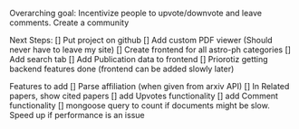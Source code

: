 Overarching goal:
Incentivize people to upvote/downvote and leave comments. Create a community

Next Steps:
[] Put project on github
[] Add custom PDF viewer (Should never have to leave my site)
[] Create frontend for all astro-ph categories
[] Add search tab
[] Add Publication data to frontend
[] Priorotiz getting backend features done (frontend can be added slowly later)



Features to add
[] Parse affiliation (when given from arxiv API)
[] In Related papers, show cited papers
[] add Upvotes functionality
[] add Comment functionality
[] mongoose query to count if documents might be slow. Speed up if performance is an issue
